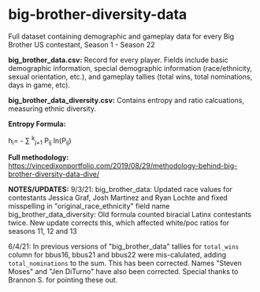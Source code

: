 # big-brother-diversity-data
Full dataset containing demographic and gameplay data for every Big Brother US contestant, Season 1 - Season 22

**big_brother_data.csv:** 
Record for every player. Fields include basic demographic information, special demographic information (race/ethnicity, sexual orientation, etc.), and gameplay tallies (total wins, total nominations, days in game, etc).

**big_brother_data_diversity.csv:** 
Contains entropy and ratio calcuations, measuring ethnic diversity.

**Entropy Formula:**

 h<sub>i</sub>= - ∑ <sup>k</sup><sub>j=1</sub> P<sub>ij</sub> ln(P<sub>ij</sub>)
 
 **Full methodology:**
 https://vincedixonportfolio.com/2019/08/29/methodology-behind-big-brother-diversity-data-dive/
 
 **NOTES/UPDATES:**
9/3/21: big_brother_data: Updated race values for contestants Jessica Graf, Josh Martinez and Ryan Lochte and fixed misspelling in "original_race_ethnicity" field name
big_brother_data_diversity: Old formula counted biracial Latinx contestants twice. New update corrects this, which affected white/poc ratios for seasons 11, 12 and 13

6/4/21: In previous versions of "big_brother_data" tallies for `total_wins` column for bbus16, bbus21 and bbus22 were mis-calulated, adding `total_nominations` to the sum. This has been corrected. Names "Steven Moses" and "Jen DiTurno" have also been corrected. Special thanks to Brannon S. for pointing these out.

